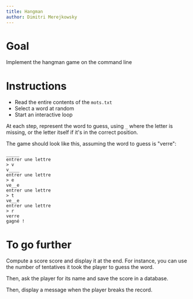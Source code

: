 ```yaml
---
title: Hangman
author: Dimitri Merejkowsky
---
```



# Goal

Implement the hangman game on the command line

# Instructions

* Read the entire contents of the `mots.txt`
* Select a word at random
* Start an interactive loop

At each step, represent the word to guess, using `_` where the letter is
missing, or the letter itself if it's in the correct position.

The game should look like this, assuming the word to guess is "verre":

```
_____
entrer une lettre
> v
v____
entrer une lettre
> e
ve__e
entrer une lettre
> t
ve__e
entrer une lettre
> r
verre
gagné !
```

# To go further

Compute a score score and display it at the end. For instance,
you can use the number of tentatives it took the player to guess
the word.

Then, ask the player for its name and save the score in a database.

Then, display a message when the player breaks the record.
